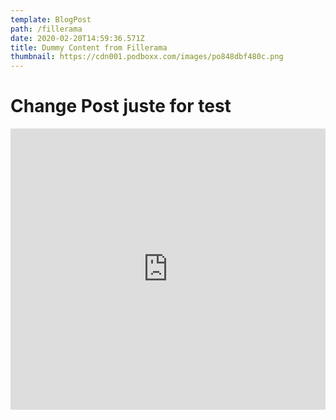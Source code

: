 ```yaml
---
template: BlogPost
path: /fillerama
date: 2020-02-20T14:59:36.571Z
title: Dummy Content from Fillerama
thumbnail: https://cdn001.podboxx.com/images/po848dbf480c.png
---
```

# Change Post juste for test

<iframe width="100%" height="450" src="https://player.podboxx.com/33807" frameborder="0" allow="accelerometer; encrypted-media; gyroscope; picture-in-picture" allowfullscreen></iframe>
